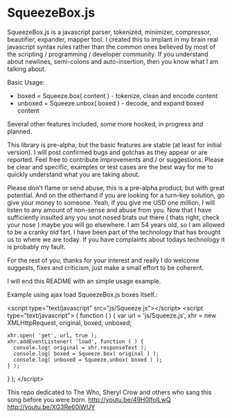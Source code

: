 SqueezeBox.js
=============

SqueezeBox.js is a javascript parser, tokenized, minimizer, compressor, beautifier, expander, mapper tool.  I created this to implant in my brain real javascript syntax rules rather than the common ones believed by most of the scripting / programming / developer community.  If you understand about newlines, semi-colons and auto-insertion, then you know what I am talking about.  

Basic Usage: 

  * boxed = Squeeze.box( content )      - tokenize, clean and encode content
  * unboxed = Squeeze.unbox( boxed )    - decode, and expand boxed content

Several other features included, some more hooked, in progress and planned.

This library is pre-alpha, but the basic features are stable (at least for initial version).  I will post confirmed bugs and gotchas as they appear or are reported.  Feel free to contribute improvements and / or suggestions.  Please be clear and specific, examples or test cases are the best way for me to quickly understand what you are taking about.

Please don't flame or send abuse, this is a pre-alpha product, but with great potential.  And on the otherhand if you are looking for a turn-key solution, go give your money to someone.  Yeah, if you give me USD one million, I will listen to any amount of non-sense and abuse from you.  Now that I have sufficiently insulted any you snot nosed brats out there ( thats right, check your nose ) maybe you will go elsewhere.  I am 54 years old, so I am allowed to be a cranky old fart.  I have been part of the technology that has brought us to where we are today.  If you have complaints about todays technology it is probably my fault.  

For the rest of you, thanks for your interest and really I do welcome suggests, fixes and criticism, just make a small effort to be coherent.

I will end this README with an simple usage example.

Example using ajax load SqueezeBox.js boxes itself.:

&lt;script type=&quot;text/javascript&quot; src=&quot;js/Squeeze.js&quot;&gt;&lt;/script&gt;
&lt;script type=&quot;text/javascript&quot;&gt;
( function ( ) {
    var url = 'js/Squeeze.js',
        xhr = new XMLHttpRequest,
        original, boxed, unboxed;
    
    xhr.open( 'get', url, true );
    xhr.addEventListener( 'load', function ( ) {
      console.log( original = xhr.responseText );
      console.log( boxed = Squeeze.box( original ) );
      console.log( unboxed = Squeeze.unbox( boxed ) );
    } );
} );
&lt;/script&gt;


This repo dedicated to The Who, Sheryl Crow and others who sang this song before you were born.
  http://youtu.be/49H0IfoILwQ
  http://youtu.be/XG3Re60iWUY

